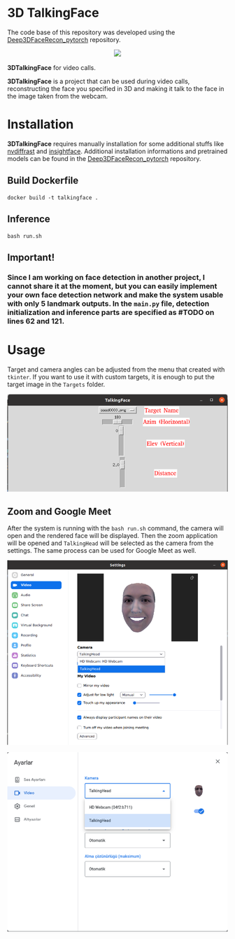 # 3D TalkingFace
The code base of this repository was developed using the [Deep3DFaceRecon_pytorch](https://github.com/sicxu/Deep3DFaceRecon_pytorch) repository.

<p align="center"> 
    <img src="assets/vis.gif">
</p>

**3DTalkingFace** for video calls.

**3DTalkingFace** is a project that can be used during video calls, reconstructing the face you specified in 3D and making it talk to the face in the image taken from the webcam.

# Installation
**3DTalkingFace** requires manually installation for some additional stuffs like [nvdiffrast](https://nvlabs.github.io/nvdiffrast/) and [insightface](https://github.com/deepinsight/insightface). Additional installation informations and pretrained models can be found in the [Deep3DFaceRecon_pytorch](https://github.com/sicxu/Deep3DFaceRecon_pytorch) repository.


## Build Dockerfile
```
docker build -t talkingface .
```

## Inference
```
bash run.sh
```

## Important!
### **Since I am working on face detection in another project, I cannot share it at the moment, but you can easily implement your own face detection network and make the system usable with only 5 landmark outputs. In the `main.py` file, detection initialization and inference parts are specified as #TODO on lines 62 and 121.**

# Usage
Target and camera angles can be adjusted from the menu that created with `tkinter`. If you want to use it with custom targets, it is enough to put the target image in the `Targets` folder.

<p align="center"> 
    <img src="assets/menu.png">
</p>

## Zoom and Google Meet
After the system is running with the `bash run.sh` command, the camera will open and the rendered face will be displayed. Then the zoom application will be opened and `TalkingHead` will be selected as the camera from the settings. The same process can be used for Google Meet as well.

<p align="center"> 
    <img src="assets/zoom.png">
</p>
<p align="center"> 
    <img src="assets/meet.png">
</p>